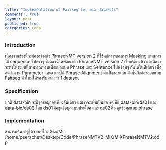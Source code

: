 ```yaml
---
title: "Implementation of Fairseq for mix datasets"
comments : true
layout: post
published: true
categories: Code
---
```


### Introduction

เนื่องจากช่วงนี้จะต้องสร้างตัว PhraseNMT version 2 ที่ใช้หลักการของการ Masking แทนการใช้ sequence ไปตรงๆ ซึ่งตอนนี้ได้พัฒนาตัว PhraseNMT version 2 เรียบร้อยแล้ว และคิดว่าจะทำให้ระบบนี้สามารถเทรนเพื่อแปลแบบ Phrase และ Sentence ไปพร้อมๆ กันได้ในทีเดียว เพื่อลดจำนวน Parameter และอาจจะได้ Phrase Alignment มาเป็นของแถม ดังนั้นจึงต้องออกแบบ Fairseq ตัวใหม่ให้รองรับมากกว่า 1 dataset



### Specification

ปกติ data-bin จะมีชุดข้อมูลอยู่เพียงอันเดียว แต่เราจะเพิ่มเป็นสองชุด คือ data-bin/ds01 และ data-bin/ds02 โดย ds01 คือชุดข้อมูลแบบประโยค และ ds02 คือ ชุดข้อมูลแบบ phrase

### Implementation

สามารถค้นหาดูได้จากเครื่อง XiaoMi : /home/peerachet/Desktop/Code/PhraseNMTV2_MIX/MIXPhraseNMTV2.odp



